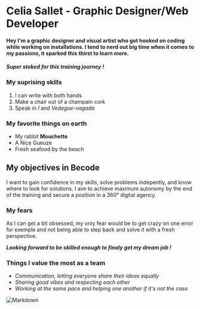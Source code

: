 # Celia Sallet - Graphic Designer/Web Developer

#### Hey I'm a graphic designer and visual artist who got hooked on coding while working on installations. I tend to nerd out big time when it comes to my passions, it sparked this thirst to learn more.
 
#### ***Super stoked for this training journey !***


### My suprising skills

1. I can write with both hands
2. Make a chair out of a champain cork
3. Speak in *I* and *Vedegue-vagada*

### My favorite things on earth

- My rabbit **Mouchette**
- A Nice Gueuze
- Fresh seafood by the beach 

## My objectives in Becode

I want to gain confidence in my skills, solve problems indepently, and know 
where to look for solutions. I aim to achieve maximum autonomy by the end 
of the training and secure a position in a 360° digital agency. 

### My fears 

As I can get a bit obsessed, my only fear would be to get crazy on one 
error for exemple and not being able to step back and solve it with a fresh 
perspective. 

***Looking forward to be skilled enough to finaly get my dream job !***

### Things I value the most as a team 

+ *Communication, letting everyone share their ideas equally*
+ *Sharing good vibes and respecting each other*
+ *Working at the same pace and helping one another if it's not the case*

![Markdown](https://media.giphy.com/media/dhjJRAs2ZbWtrYvSUT/giphy.gif)

